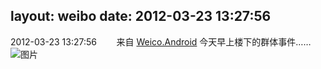 layout: weibo
date: 2012-03-23 13:27:56
---
<meta name="referrer" content="no-referrer" />

2012-03-23 13:27:56  &nbsp;&nbsp;&nbsp;&nbsp;&nbsp;&nbsp; 来自 <a href="http://app.weibo.com/t/feed/l4RWD" rel="nofollow">Weico.Android</a>
今天早上楼下的群体事件…… ​​​
![图片](https://ww1.sinaimg.cn/large/6d2a6003jw1dr9o21in27j.jpg)
